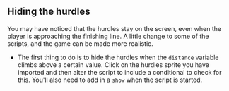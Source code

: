 ## Hiding the hurdles

You may have noticed that the hurdles stay on the screen, even when the player is approaching the finishing line. A little change to some of the scripts, and the game can be made more realistic.

- The first thing to do is to hide the hurdles when the `distance` variable climbs above a certain value. Click on the hurdles sprite you have imported and then alter the script to include a conditional to check for this. You'll also need to add in a `show` when the script is started.
    
    <!--
when green flag clicked
show
go to x: [230] y:[-77]
forever
if <(distance) > [160]>
hide
if <(speed) > [1]>
change x by [-10]
wait <[1]/(speed)> secs
if <(x position) < [-230]>
go to x:[230] y:[-77]
-->
    
    ![script](images/hurdles2.png)

- Next, the script that slows the player down when they hit the hurdles needs to be stopped at the same `distance`, so the player can't run into invisible hurdles. Click on the hurdler sprite and edit the collision script.
    
    <!--
when green flag clicked
forever
if <(distance) > [160]>
stop script
if <<(jumping)=[False]>and<<(x position) > (([x position v] of [Sprite3 v])- [5])> and <(x position) < (([x position v] of [Sprite3 v]) + [5])>>>
set [speed V] to [2]
-->
    
    ![script](images/collide2.png)

- Have a play of the game and make sure that the hurdles disappear towards the end. You might need to tweak the variables a little to get the perfect result.